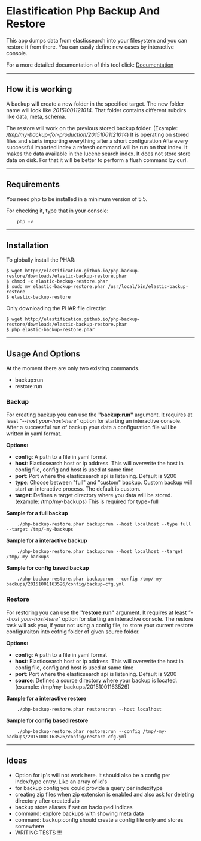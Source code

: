 # Elastification Php Backup And Restore

This app dumps data from elasticsearch into your filesystem and you can restore it from there. You can easily define new cases by interactive console.


For a more detailed documentation of this tool click: [Documentation](http://elastification.github.io/php-backup-restore/)

---

## How it is working

A backup will create a new folder in the specified target. The new folder name will look like *20151001121014*.
That folder contains different subdirs like data, meta, schema. 

The restore will work on the previous stored backup folder. (Example: */tmp/my-backup-for-production/20151001121014*)
It is operating on stored files and starts importing everything after a short configuration
Afte every successful imported index a refresh command will be run on that index.
It makes the data available in the lucene search index. It does not store store data on disk. For that it will be better to perform a flush command by curl.

---

## Requirements

You need php to be installed in a minimum version of 5.5.

For checking it, type that in your console:

```
	php -v
```

---

## Installation

To globally install the PHAR:

```
$ wget http://elastification.github.io/php-backup-restore/downloads/elastic-backup-restore.phar
$ chmod +x elastic-backup-restore.phar
$ sudo mv elastic-backup-restore.phar /usr/local/bin/elastic-backup-restore
$ elastic-backup-restore
```

Only downloading the PHAR file directly:

```
$ wget http://elastification.github.io/php-backup-restore/downloads/elastic-backup-restore.phar
$ php elastic-backup-restore.phar
```

---

## Usage And Options

At the moment there are only two existing commands. 

- backup:run
- restore:run

### Backup 

For creating backup you can use the **"backup:run"** argument. It requires at least *"--host your-host-here"* option 
for starting an interactive console.
After a successful run of backup your data a configuration file will be written in yaml format. 

**Options:**

- **config**: A path to a file in yaml format
- **host**: Elasticsearch host or ip address. This will overwrite the host in config file, config and host is used at same time
- **port**: Port where the elasticsearch api is listening. Default is 9200
- **type**: Choose between "full" and "custom" backup. Custom backup will start an interactive process. The default is custom.
- **target**: Defines a target directory where you data will be stored. (example: /tmp/my-backups) This is required for type=full


**Sample for a full backup**

```
	./php-backup-restore.phar backup:run --host localhost --type full --target /tmp/-my-backups
```

**Sample for a interactive backup**

```
	./php-backup-restore.phar backup:run --host localhost --target /tmp/-my-backups
```

**Sample for config based backup**

```
	./php-backup-restore.phar backup:run --config /tmp/-my-backups/20151001163526/config/backup-cfg.yml
```



### Restore

For restoring you can use the **"restore:run"** argument. It requires at least *"--host your-host-here"* option 
for starting an interactive console.
The restore task will ask you, if your not using a config file, to store your current restore configuraiton into cofnig folder of given source folder.

**Options:**

- **config**: A path to a file in yaml format
- **host**: Elasticsearch host or ip address. This will overwrite the host in config file, config and host is used at same time
- **port**: Port where the elasticsearch api is listening. Default is 9200
- **source**: Defines a source directory where your backup is located. (example: /tmp/my-backups/20151001163526)

**Sample for a interactive restore**

```
	./php-backup-restore.phar restore:run --host localhost
```

**Sample for config based restore**

```
	./php-backup-restore.phar restore:run --config /tmp/-my-backups/20151001163526/config/restore-cfg.yml
```


---

## Ideas

- Option for ip's will not work here. It should also be a config per index/type entry. Like an array of id's
- for backup config you could provide a query per index/type
- creating zip files when zip extension is enabled and also ask for deleting directory after created zip
- backup store aliases if set on backuped indices
- command: explore backups with showing meta data
- command: backup:config should create a config file only and stores somewhere
- WRITING TESTS !!!




